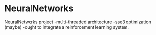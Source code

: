 # NeuralNetworks
NeuralNetworks project
-multi-threaded architecture
-sse3 optimization (maybe)
-ought to integrate a reinforcement learning system.

